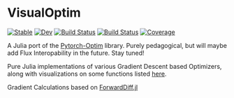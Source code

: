# VisualOptim

[![Stable](https://img.shields.io/badge/docs-stable-blue.svg)](https://Pramodh-G.github.io/VisualOptim.jl/stable)
[![Dev](https://img.shields.io/badge/docs-dev-blue.svg)](https://Pramodh-G.github.io/VisualOptim.jl/dev)
[![Build Status](https://travis-ci.com/Pramodh-G/VisualOptim.jl.svg?branch=master)](https://travis-ci.com/Pramodh-G/VisualOptim.jl)
[![Build Status](https://ci.appveyor.com/api/projects/status/github/Pramodh-G/VisualOptim.jl?svg=true)](https://ci.appveyor.com/project/Pramodh-G/VisualOptim-jl)
[![Coverage](https://codecov.io/gh/Pramodh-G/VisualOptim.jl/branch/master/graph/badge.svg)](https://codecov.io/gh/Pramodh-G/VisualOptim.jl)

A Julia port of the [Pytorch-Optim](https://github.com/jettify/pytorch-optimizer) library. Purely pedagogical, but will maybe add Flux Interopability in the future. Stay tuned!

Pure Julia implementations of various Gradient Descent based Optimizers, along with visualizations on some functions listed [here](https://en.wikipedia.org/wiki/Test_functions_for_optimization).


Gradient Calculations based on [ForwardDiff.jl](https://github.com/JuliaDiff/ForwardDiff.jl)
